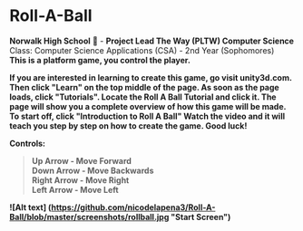 # Roll-A-Ball
<b> Norwalk High School</b> :school: - <b>Project Lead The Way (PLTW) Computer Science</b> </br>
<v>Class:</b> Computer Science Applications (CSA) - 2nd Year (Sophomores)<br>
<b>This is a platform game, you control the player.<b/> <br>

<b>If you are interested in learning to create this game, go visit unity3d.com. Then click "Learn" on the top middle of the page. As soon as the page loads, click "Tutorials". Locate the Roll A Ball Tutorial and click it. The page will show you a complete overview of how this game will be made. To start off, click "Introduction to Roll A Ball" Watch the video and it will teach you step by step on how to create the game. Good luck!<b/>

**Controls:**
> Up Arrow - Move Forward <br>
> Down Arrow - Move Backwards <br>
> Right Arrow - Move Right <br>
> Left Arrow - Move Left <br>



![Alt text] (https://github.com/nicodelapena3/Roll-A-Ball/blob/master/screenshots/rollball.jpg
"Start Screen")
<br><br>
<b>

